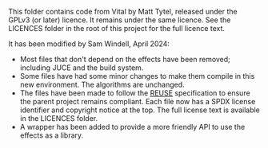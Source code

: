<!--
SPDX-FileCopyrightText: 2018-2024 Sam Windell

SPDX-License-Identifier: CC0-1.0
-->

This folder contains code from Vital by Matt Tytel, released under the GPLv3 (or later) licence. It remains under the same licence. See the LICENCES folder in the root of this project for the full licence text.

It has been modified by Sam Windell, April 2024:
- Most files that don't depend on the effects have been removed; including JUCE and the build system.
- Some files have had some minor changes to make them compile in this new environment. The algorithms are unchanged.
- The files have been made to follow the [REUSE](https://reuse.software/) specification to ensure the parent project remains compliant. Each file now has a SPDX license identifier and copyright notice at the top. The full license text is available in the LICENCES folder.
- A wrapper has been added to provide a more friendly API to use the effects as a library.

